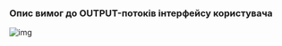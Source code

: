 ### Опис вимог до OUTPUT-потоків інтерфейсу користувача

![img](/1-SoftwareRequirements/1.4-FuncNonFuncRequirements/1.4.4-NFRUserInterfaceOUTPUT/NFR.png)
